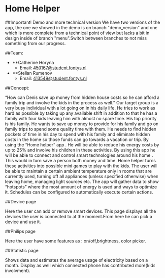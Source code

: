 
# Home Helper

##Important! Demo and more technical version
We have two versions of the app, the one we showed in the demo is on branch "demo_version" and one which is more complete from a technical point of view but lacks a bit in design inside of branch "menu".Switch between branches to not miss something from our progress.

##Team:
* **Catherine Horyna
    * Email: 450167@student.fontys.nl
* **Stelian Rumenov 
    * Email: 413549@student.fontys.nl

##Concept:

“How can Denis save up money from hidden house costs so he can afford a family trip and involve the kids in the process as well.”
Our target group is a very busy individual with a lot going on in his daily life. He tries to work as hard as possible by taking up any available shift in addition to that he has a family with four kids leaving him with almost no spare time. His top priority is his family. He wants to save up money to provide for his family and go on family trips to spend some quality time with them.
He needs to find hidden pockets of time in his day to spend with his family and eliminate hidden costs in the home so those funds can go towards a vacation or trip.
By using the “Home helper” app . He will be able to reduce his energy costs by up to 25% and involve his children in these activities. By using this app he will be able to connect and control  smart technologies around his home . This would in turn save a person both money and time. Home helper turns these activities into possible mini games to play with the kids. 
The user will be able to maintain a certain ambient temperature only in rooms that are currently used, turning off all appliances (unless specified otherwise) when leaving home, managing light sources etc. The app will gather data to show “hotspots” where the most amount of energy is used and ways to optimize it. Schedules can be configured to automatically execute certain actions.

##Device page

Here the user can add or remove smart devices. This page displays all the devices the user is connected to at the moment.From here he can pick a device and use it. 

##Philips page

Here the user have some features as : on/off,brightness, color picker.

##Statistic page

Shows data and estimates the average usage of electricity based on a month. Display as well which connected phone has contributed more(kids involvment).

